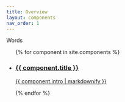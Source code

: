 ```yaml
---
title: Overview
layout: components
nav_order: 1
---
```


Words

<ul class="category-tiles">
{% for component in site.components %}
  <li>
    <a href="{{site.baseurl}}{{ component.url }}">
      <h3>{{ component.title }}</h3>
      <p>{{ component.intro | markdownify }}</p>
    </a>
  </li>
{% endfor %}
</ul>
